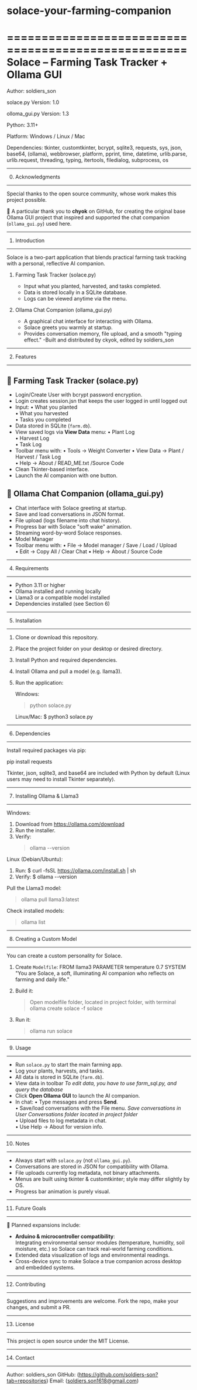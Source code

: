 # solace-your-farming-companion
====================================================
        Solace – Farming Task Tracker + Ollama GUI
====================================================

Author: soldiers_son

solace.py Version: 1.0

olloma_gui.py Version: 1.3

Python: 3.11+

Platform: Windows / Linux / Mac

Dependencies: tkinter, customtkinter, bcrypt, sqlite3, requests, sys, json, base64, 
(ollama), webbrowser, platform, pprint, time, datetime, urlib.parse, urlib.request,
threading, typing, itertools, filedialog, subprocess, os

----------------------------------------------------
0. Acknowledgments
----------------------------------------------------
Special thanks to the open source community, whose 
work makes this project possible.

🙏 A particular thank you to **chyok** on GitHub, 
for creating the original base Ollama GUI project 
that inspired and supported the chat companion 
(`ollama_gui.py`) used here.

----------------------------------------------------
1. Introduction
----------------------------------------------------
Solace is a two-part application that blends 
practical farming task tracking with a personal, 
reflective AI companion.

1. Farming Task Tracker (solace.py)
   - Input what you planted, harvested, and tasks 
     completed.
   - Data is stored locally in a SQLite database.
   - Logs can be viewed anytime via the menu.

2. Ollama Chat Companion (ollama_gui.py)
   - A graphical chat interface for interacting 
     with Ollama.
   - Solace greets you warmly at startup.
   - Provides conversation memory, file upload, 
     and a smooth "typing effect."
   -Built and distributed by ckyok, edited by soldiers_son

----------------------------------------------------
2. Features
----------------------------------------------------

🌱 Farming Task Tracker (solace.py)
-----------------------------------
- Login/Create User with bcrypt password encryption.
- Login creates session.jsn that keeps the user logged in until logged out
- Input:
  • What you planted  
  • What you harvested  
  • Tasks you completed  
- Data stored in SQLite (`farm.db`).
- View saved logs via **View Data** menu:
  • Plant Log  
  • Harvest Log  
  • Task Log
- Toolbar menu with:
  • Tools → Weight Converter 
  • View Data → Plant / Harvest / Task Log  
  • Help → About / READ_ME.txt /Source Code  
- Clean Tkinter-based interface.
- Launch the AI companion with one button.

💬 Ollama Chat Companion (ollama_gui.py)
----------------------------------------
- Chat interface with Solace greeting at startup.
- Save and load conversations in JSON format.
- File upload (logs filename into chat history).
- Progress bar with Solace "soft wake" animation.
- Streaming word-by-word Solace responses.
- Model Manager
- Toolbar menu with:
  • File → Model manager / Save / Load / Upload  
  • Edit → Copy All / Clear Chat
  • Help → About / Source Code  

----------------------------------------------------
4. Requirements
----------------------------------------------------
- Python 3.11 or higher
- Ollama installed and running locally
- Llama3 or a compatible model installed
- Dependencies installed (see Section 6)

----------------------------------------------------
5. Installation
----------------------------------------------------
1. Clone or download this repository.
2. Place the project folder on your desktop or 
   desired directory.
3. Install Python and required dependencies.
4. Install Ollama and pull a model (e.g. llama3).
5. Run the application:

   Windows:
   > python solace.py

   Linux/Mac:
   $ python3 solace.py

----------------------------------------------------
6. Dependencies
----------------------------------------------------
Install required packages via pip:

   pip install requests

Tkinter, json, sqlite3, and base64 are included 
with Python by default (Linux users may need to 
install Tkinter separately).

----------------------------------------------------
7. Installing Ollama & Llama3
----------------------------------------------------
Windows:
1. Download from https://ollama.com/download
2. Run the installer.
3. Verify:
   > ollama --version

Linux (Debian/Ubuntu):
1. Run:
   $ curl -fsSL https://ollama.com/install.sh | sh
2. Verify:
   $ ollama --version

Pull the Llama3 model:
   > ollama pull llama3:latest

Check installed models:
   > ollama list

----------------------------------------------------
8. Creating a Custom Model
----------------------------------------------------
You can create a custom personality for Solace.

1. Create `Modelfile`:
   FROM llama3
   PARAMETER temperature 0.7
   SYSTEM "You are Solace, a soft, illuminating AI companion who reflects on farming and daily life."

2. Build it:
   > Open modelfile folder, located in project folder, with terminal
   > ollama create solace -f solace

3. Run it:
   > ollama run solace

----------------------------------------------------
9. Usage
----------------------------------------------------
- Run `solace.py` to start the main farming app.
- Log your plants, harvests, and tasks.
- All data is stored in SQLite (`farm.db`).
- View data in toolbar *To edit data, you have to use farm_sql.py, and
  query the database*
- Click **Open Ollama GUI** to launch the AI companion.
- In chat:
  • Type messages and press **Send**.  
  • Save/load conversations with the File menu.
   *Save conversations in User Conversations folder located in project folder*  
  • Upload files to log metadata in chat.  
  • Use Help → About for version info.  

----------------------------------------------------
10. Notes
----------------------------------------------------
- Always start with `solace.py` (not `ollama_gui.py`).  
- Conversations are stored in JSON for compatibility 
  with Ollama.  
- File uploads currently log metadata, not binary 
  attachments.  
- Menus are built using tkinter & customtkinter; style may differ 
  slightly by OS.  
- Progress bar animation is purely visual.  

----------------------------------------------------
11. Future Goals
----------------------------------------------------
🌟 Planned expansions include:
- **Arduino & microcontroller compatibility**:  
  Integrating environmental sensor modules 
  (temperature, humidity, soil moisture, etc.) 
  so Solace can track real-world farming 
  conditions.  
- Extended data visualization of logs and 
  environmental readings.  
- Cross-device sync to make Solace a true 
  companion across desktop and embedded 
  systems.

----------------------------------------------------
12. Contributing
----------------------------------------------------
Suggestions and improvements are welcome. 
Fork the repo, make your changes, and submit a PR.

----------------------------------------------------
13. License
----------------------------------------------------
This project is open source under the MIT License.

----------------------------------------------------
14. Contact
----------------------------------------------------
Author: soldiers_son
GitHub: (https://github.com/soldiers-son?tab=repositories)
Email: (soldiers.son1618@gmail.com)
